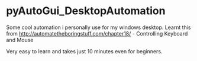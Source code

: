 # pyAutoGui_DesktopAutomation
Some cool automation i personally use for my windows desktop. Learnt this from http://automatetheboringstuff.com/chapter18/ - Controlling Keyboard and Mouse 


Very easy to learn and takes just 10 minutes even for beginners.
